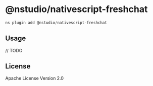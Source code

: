 # @nstudio/nativescript-freshchat

```javascript
ns plugin add @nstudio/nativescript-freshchat
```

## Usage

// TODO

## License

Apache License Version 2.0
